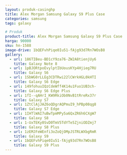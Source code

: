 ```yaml
---
layout: produk-casinghp
title: Alex Morgan Samsung Galaxy S9 Plus Case
categories: samsung
tags: galaxy

# Produk
product-title: Alex Morgan Samsung Galaxy S9 Plus Case
harga: 90000
sku: hn-1588
image-drive: 1bQEFvhPiqe0Iu51-fAjg93d7Rn7WOsB8
gallery:
  - url: 186TIBeu-BD1cY9za76-ZW2A8tienjUy6
    title: Galaxy Note 8
  - url: 1pBJORtpoEvylptIbUousKYp4Hjieg7RU
    title: Galaxy S6
  - url: 1SbWG0rLLEg3CDTRwi22lCWrkHGL0kHTI
    title: Galaxy S6 Edge
  - url: 149fohuuIQzCdeWff4K14u1Fuo1UB3ch-
    title: Galaxy S6 Edge Plus
  - url: 1fI--qAHrI_KW9RkiOb0NvB1tRreRx37r
    title: Galaxy S7
  - url: 1ZtClAjJAZ6oQDgrAQPmuI9_hPBp08qg8
    title: Galaxy S7 Edge
  - url: 1IHTlWAI7uBwTpmMPy5a6QxZR6h6CXgW7
    title: Galaxy S8
  - url: 1-UxTEKy0SvD0TmV5TdYTe5ZjniODZmj7
    title: Galaxy S8 Plus
  - url: 1zEMJFeWEnfi3oZoQjOMpJSTRLWXbgRmR
    title: Galaxy S9
  - url: 1bQEFvhPiqe0Iu51-fAjg93d7Rn7WOsB8
    title: Galaxy S9 Plus
---
```

